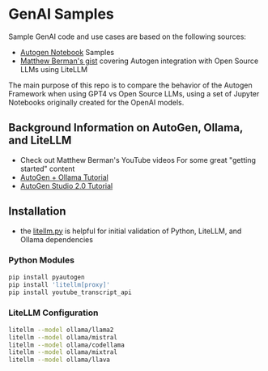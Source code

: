 # GenAI Samples

Sample GenAI code and use cases are based on the following sources:
- [Autogen Notebook](https://github.com/microsoft/autogen/tree/main/notebook) Samples
- [Matthew Berman's gist](https://gist.github.com/mberman84/ea207e7d9e5f8c5f6a3252883ef16df3?permalink_comment_id=4870649) covering Autogen integration with Open Source LLMs using LiteLLM

The main purpose of this repo is to compare the behavior of the Autogen Framework when using GPT4 vs Open Source LLMs, using a set of Jupyter Notebooks originally created for the OpenAI models.

## Background Information on AutoGen, Ollama, and LiteLLM
- Check out Matthew Berman's YouTube videos For some great "getting started" content
- [AutoGen + Ollama Tutorial](https://youtu.be/y7wMTwJN7rA?si=6YmkOyoAabm700d2)
- [AutoGen Studio 2.0 Tutorial](https://www.youtube.com/watch?v=4ZqJSfV4818)

## Installation

- the [litellm.py](src/litellm.py) is helpful for initial validation of Python, LiteLLM, and Ollama dependencies

### Python Modules

```bash
pip install pyautogen
pip install 'litellm[proxy]'
pip install youtube_transcript_api
```

### LiteLLM Configuration

```bash
litellm --model ollama/llama2
litellm --model ollama/mistral
litellm --model ollama/codellama
litellm --model ollama/mixtral
litellm --model ollama/llava
```